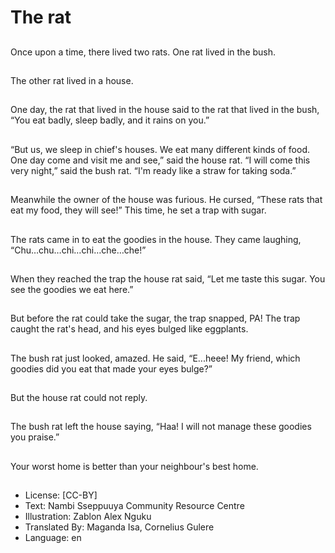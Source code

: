 # The rat

##
Once upon a time,
there lived two rats.
One rat lived in the
bush.

##
The other rat lived in a
house.

##
One day, the rat that
lived in the house said
to the rat that lived in
the bush, “You eat
badly, sleep badly, and
it rains on you.”

##
“But us, we sleep in
chief's houses. We eat
many different kinds of
food. One day come
and visit me and see,”
said the house rat.
“I will come this very
night,” said the bush
rat. “I'm ready like a
straw for taking soda.”

##
Meanwhile the owner of
the house was furious.
He cursed, “These rats
that eat my food, they
will see!” This time, he
set a trap with sugar.

##
The rats came in to eat the
goodies in the house. They came
laughing,
“Chu…chu…chi…chi…che…che!”

##
When they reached the
trap the house rat said,
“Let me taste this
sugar. You see the
goodies we eat here.”

##
But before the rat could
take the sugar, the trap
snapped, PA! The trap
caught the rat's head,
and his eyes bulged like
eggplants.

##
The bush rat just
looked, amazed. He
said, “E...heee! My
friend, which goodies
did you eat that made
your eyes bulge?”

##
But the house rat could not reply.

##
The bush rat left the
house saying,
“Haa! I will not manage
these goodies you
praise.”

##
Your worst home is
better than your
neighbour's best home.

##
* License: [CC-BY]
* Text: Nambi Sseppuuya Community Resource Centre
* Illustration: Zablon Alex Nguku
* Translated By: Maganda Isa, Cornelius Gulere
* Language: en
